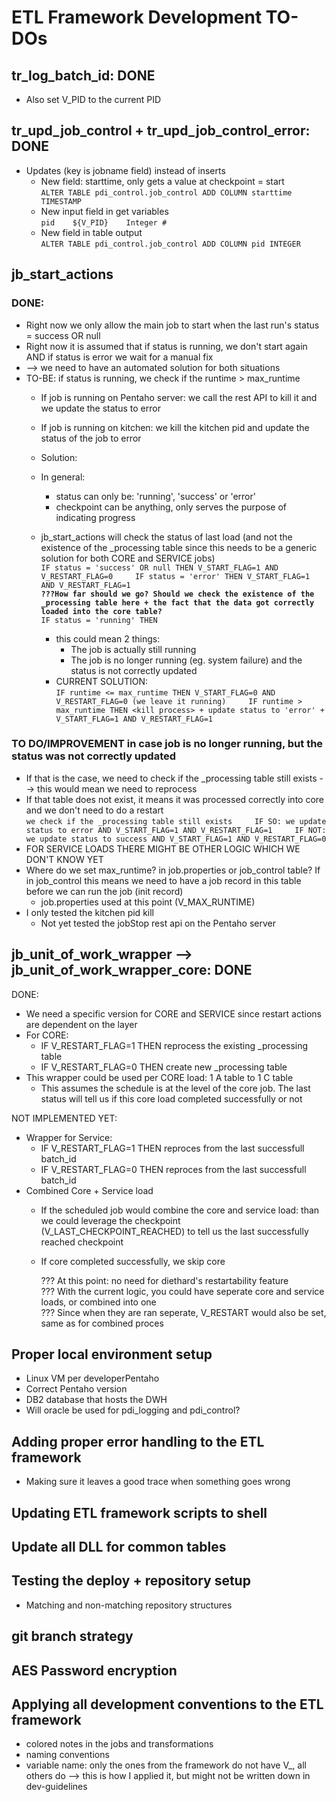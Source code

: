 # ETL Framework Development TO-DOs
## tr_log_batch_id: DONE
* Also set V_PID to the current PID
	
## tr_upd_job_control + tr_upd_job_control_error: DONE
* Updates (key is jobname field) instead of inserts
  * New field: starttime, only gets a value at checkpoint = start  
		`ALTER TABLE pdi_control.job_control ADD COLUMN starttime TIMESTAMP	`
  * New input field in get variables  
		`pid	${V_PID}	Integer	#`
  * New field in table output   
		`ALTER TABLE pdi_control.job_control ADD COLUMN pid INTEGER`
		
## jb_start_actions
### DONE:
* Right now we only allow the main job to start when the last run's status = success OR null
* Right now it is assumed that if status is running, we don't start again AND if status is error we wait for a manual fix 
* --> we need to have an automated solution for both situations
* TO-BE: if status is running, we check if the runtime > max_runtime
  * If job is running on Pentaho server: we call the rest API to kill it and we update the status to error
  * If job is running on kitchen: we kill the kitchen pid and update the status of the job to error
		
		
  * Solution:
  * In general:
    * status can only be: 'running', 'success' or 'error'
	* checkpoint can be anything, only serves the purpose of indicating progress		
  * jb_start_actions will check the status of last load (and not the existence of the _processing table since this needs to be a generic solution for both CORE and SERVICE jobs)  
	`IF status = 'success' OR null THEN V_START_FLAG=1 AND V_RESTART_FLAG=0    
	IF status = 'error' THEN V_START_FLAG=1 AND V_RESTART_FLAG=1`    
  __`???How far should we go? Should we check the existence of the _processing table here + the fact that the data got correctly loaded into the core table?`__  
	`IF status = 'running' THEN`  
      * this could mean 2 things:
	    * The job is actually still running
		* The job is no longer running (eg. system failure) and the status is not correctly updated
	  * CURRENT SOLUTION:  
	    `IF runtime <= max_runtime THEN V_START_FLAG=0 AND V_RESTART_FLAG=0 (we leave it running)    
		IF runtime > max_runtime THEN <kill process> + update status to 'error' + V_START_FLAG=1 AND V_RESTART_FLAG=1`
### TO DO/IMPROVEMENT in case job is no longer running, but the status was not correctly updated
* If that is the case, we need to check if the _processing table still exists --> this would mean we need to reprocess
* If that table does not exist, it means it was processed correctly into core and we don't need to do a restart  
  `we check if the _processing table still exists    
  IF SO: we update status to error AND V_START_FLAG=1 AND V_RESTART_FLAG=1    
  IF NOT: we update status to success AND V_START_FLAG=1 AND V_RESTART_FLAG=0`     
* FOR SERVICE LOADS THERE MIGHT BE OTHER LOGIC WHICH WE DON'T KNOW YET
* Where do we set max_runtime? in job.properties or job_control table? If in job_control this means we need to have a job record in this table before we can run the job (init record)
  * job.properties used at this point (V_MAX_RUNTIME)
* I only tested the kitchen pid kill
  * Not yet tested the jobStop rest api on the Pentaho server
		
## jb_unit_of_work_wrapper --> jb_unit_of_work_wrapper_core: DONE
DONE:
* We need a specific version for CORE and SERVICE since restart actions are dependent on the layer
* For CORE:
  * IF V_RESTART_FLAG=1 THEN reprocess the existing _processing table
  * IF V_RESTART_FLAG=0 THEN create new _processing table
* This wrapper could be used per CORE load: 1 A table to 1 C table
  * This assumes the schedule is at the level of the core job. The last status will tell us if this core load completed successfully or not
	
NOT IMPLEMENTED YET:
* Wrapper for Service:
  * IF V_RESTART_FLAG=1 THEN reproces from the last successfull batch_id
  * IF V_RESTART_FLAG=0 THEN reproces from the last successfull batch_id
* Combined Core + Service load
  * If the scheduled job would combine the core and service load: than we could leverage the checkpoint (V_LAST_CHECKPOINT_REACHED) to tell us the last successfully reached checkpoint
  * If core completed successfully, we skip core
		
	??? At this point: no need for diethard's restartability feature  
	??? With the current logic, you could have seperate core and service loads, or combined into one  
	??? Since when they are ran seperate, V_RESTART would also be set, same as for combined proces  

## Proper local environment setup
* Linux VM per developerPentaho
* Correct Pentaho version
* DB2 database that hosts the DWH
* Will oracle be used for pdi_logging and pdi_control?
	
## Adding proper error handling to the ETL framework
* Making sure it leaves a good trace when something goes wrong
	
## Updating ETL framework scripts to shell
	
## Update all DLL for common tables

## Testing the deploy + repository setup
* Matching and non-matching repository structures
	
## git branch strategy

## AES Password encryption

## Applying all development conventions to the ETL framework
* colored notes in the jobs and transformations
* naming conventions
* variable name: only the ones from the framework do not have V_, all others do --> this is how I applied it, but might not be written down in dev-guidelines
